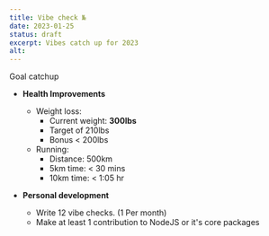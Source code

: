 ```yaml
---
title: Vibe check №
date: 2023-01-25
status: draft
excerpt: Vibes catch up for 2023
alt:
---
```


Goal catchup

- **Health Improvements**
  - Weight loss:
    - Current weight: **300lbs**
    - Target of 210lbs
    - Bonus < 200lbs
  - Running:
    - Distance: 500km
    - 5km time: < 30 mins
    - 10km time: < 1:05 hr

- **Personal development**
  - Write 12 vibe checks. (1 Per month)
  - Make at least 1 contribution to NodeJS or it's core packages